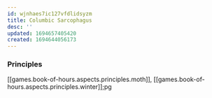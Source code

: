 ```yaml
---
id: wjnhaes7ic127vfdlidsyzm
title: Columbic Sarcophagus
desc: ''
updated: 1694657405420
created: 1694644056173
---
```


### Principles

[[games.book-of-hours.aspects.principles.moth]], [[games.book-of-hours.aspects.principles.winter]];pg
